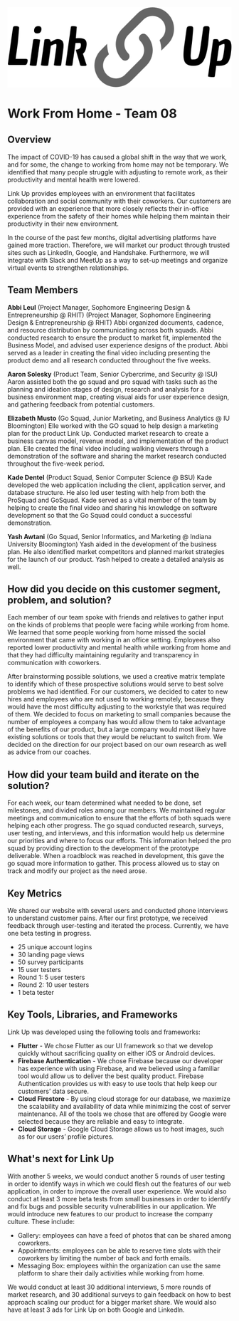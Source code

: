 ![GitHub Logo](https://github.com/kade-d/LinkUp/blob/master/assets/logo.png)

# Work From Home - Team 08

## Overview
The impact of COVID-19 has caused a global shift in the way that we work, and for some, the change to working from home may not be temporary. We identified that many people struggle with adjusting to remote work, as their productivity and mental health were lowered.

Link Up provides employees with an environment that facilitates collaboration and social community with their coworkers. Our customers are provided with an experience that more closely reflects their in-office experience from the safety of their homes while helping them maintain their productivity in their new environment.

In the course of the past few months, digital advertising platforms have gained more traction. Therefore, we will market our product through trusted sites such as LinkedIn, Google, and Handshake. Furthermore, we will integrate with Slack and MeetUp as a way to set-up meetings and organize virtual events to strengthen relationships.


## Team Members

**Abbi Leul** (Project Manager, Sophomore Engineering Design & Entrepreneurship @ RHIT)
(Project Manager, Sophomore Engineering Design & Entrepreneurship @ RHIT)
Abbi organized documents, cadence, and resource distribution by communicating across both squads. Abbi conducted research to ensure the product to market fit, implemented the Business Model, and advised user experience designs of the product. Abbi served as a leader in creating the final video including presenting the product demo and all research conducted throughout the five weeks. 

**Aaron Solesky** (Product Team, Senior Cybercrime, and Security @ ISU)
Aaron assisted both the go squad and pro squad with tasks such as the planning and ideation stages of design, research and analysis for a business environment map, creating visual aids for user experience design, and gathering feedback from potential customers.

**Elizabeth Musto** (Go Squad, Junior Marketing, and Business Analytics @ IU Bloomington) 
Elle worked with the GO squad to help design a marketing plan for the product Link Up. Conducted market research to create a business canvas model, revenue model, and implementation of the product plan. Elle created the final video including walking viewers through a demonstration of the software and sharing the market research conducted throughout the five-week period. 

**Kade Dentel** (Product Squad, Senior Computer Science @ BSU)
Kade developed the web application including the client, application server, and database structure. He also led user testing with help from both the ProSquad and GoSquad. Kade served as a vital member of the team by helping to create the final video and sharing his knowledge on software development so that the Go Squad could conduct a successful demonstration. 

**Yash Awtani** (Go Squad, Senior Informatics, and Marketing @ Indiana University Bloomington)
Yash aided in the development of the business plan. He also identified market competitors and planned market strategies for the launch of our product. Yash helped to create a detailed analysis as well. 

## How did you decide on this customer segment, problem, and solution?
Each member of our team spoke with friends and relatives to gather input on the kinds of problems that people were facing while working from home.
We learned that some people working from home missed the social environment that came with working in an office setting. Employees also reported lower productivity and mental health while working from home and that they had difficulty maintaining regularity and transparency in communication with coworkers.

After brainstorming possible solutions, we used a creative matrix template to identify which of these prospective solutions would serve to best solve problems we had identified. For our customers, we decided to cater to new hires and employees who are not used to working remotely, because they would have the most difficulty adjusting to the workstyle that was required of them. We decided to focus on marketing to small companies because the number of employees a company has would allow them to take advantage of the benefits of our product, but a large company would most likely have existing solutions or tools that they would be reluctant to switch from. We decided on the direction for our project based on our own research as well as advice from our coaches.

## How did your team build and iterate on the solution?
For each week, our team determined what needed to be done, set milestones, and divided roles among our members. We maintained regular meetings and communication to ensure that the efforts of both squads were helping each other progress. The go squad conducted research, surveys, user testing, and interviews, and this information would help us determine our priorities and where to focus our efforts. This information helped the pro squad by providing direction to the development of the prototype deliverable. When a roadblock was reached in development, this gave the go squad more information to gather. This process allowed us to stay on track and modify our project as the need arose.

## Key Metrics
We shared our website with several users and conducted phone interviews to understand customer pains. After our first prototype, we received feedback through user-testing and iterated the process. Currently, we have one beta testing in progress.

* 25 unique account logins
* 30 landing page views
* 50 survey participants
* 15 user testers
* Round 1: 5 user testers
* Round 2: 10 user testers
* 1 beta tester

## Key Tools, Libraries, and Frameworks
Link Up was developed using the following tools and frameworks:
* **Flutter** - We chose Flutter as our UI framework so that we develop quickly without sacrificing quality on either iOS or Android devices.
* **Firebase Authentication** - We chose Firebase because our developer has experience with using Firebase, and we believed using a familiar tool would allow us to deliver the best quality product. Firebase Authentication provides us with easy to use tools that help keep our customers’ data secure.
* **Cloud Firestore** - By using cloud storage for our database, we maximize the scalability and availability of data while minimizing the cost of server maintenance. All of the tools we chose that are offered by Google were selected because they are reliable and easy to integrate.
* **Cloud Storage** - Google Cloud Storage allows us to host images, such as for our users’ profile pictures.


## What's next for Link Up
With another 5 weeks, we would conduct another 5 rounds of user testing in order to identify ways in which we could flesh out the features of our web application, in order to improve the overall user experience.
We would also conduct at least 3 more beta tests from small businesses in order to identify and fix bugs and possible security vulnerabilities in our application.
We would introduce new features to our product to increase the company culture. These include:

* Gallery: employees can have a feed of photos that can be shared among coworkers.
* Appointments: employees can be able to reserve time slots with their coworkers by limiting the number of back and forth emails.
* Messaging Box: employees within the organization can use the same platform to share their daily activities while working from home.

We would conduct at least 30 additional interviews, 5 more rounds of market research, and 30 additional surveys to gain feedback on how to best approach scaling our product for a bigger market share. We would also have at least 3 ads for Link Up on both Google and LinkedIn.
